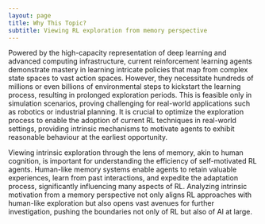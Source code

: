 ```yaml
---
layout: page
title: Why This Topic? 
subtitle: Viewing RL exploration from memory perspective 
---
```


Powered by the high-capacity representation of deep learning and advanced computing infrastructure, current reinforcement learning agents demonstrate mastery in learning intricate policies that map from complex state spaces to vast action spaces. However, they necessitate hundreds of millions or even billions of environmental steps to kickstart the learning process, resulting in prolonged exploration periods. This is feasible only in simulation scenarios, proving challenging for real-world applications such as robotics or industrial planning. It is crucial to optimize the exploration process to enable the adoption of current RL techniques in real-world settings, providing intrinsic mechanisms to motivate agents to exhibit reasonable behaviour at the earliest opportunity. 

Viewing intrinsic exploration through the lens of memory, akin to human cognition, is important for understanding the efficiency of self-motivated RL agents. Human-like memory systems enable agents to retain valuable experiences, learn from past interactions, and expedite the adaptation process, significantly influencing many aspects of RL. Analyzing intrinsic motivation from a memory perspective not only aligns RL approaches with human-like exploration but also opens vast avenues for further investigation, pushing the boundaries not only of RL but also of AI at large.
